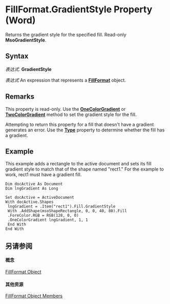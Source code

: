 
# FillFormat.GradientStyle Property (Word)

Returns the gradient style for the specified fill. Read-only  **MsoGradientStyle**.


## Syntax

 _表达式_. **GradientStyle**

 _表达式_ An expression that represents a **[FillFormat](39205d07-9e37-1be1-ec4a-93ba8bac2f26.md)** object.


## Remarks

This property is read-only. Use the  **[OneColorGradient](993ae539-0051-cbf1-390b-4852aa97f5fb.md)** or **[TwoColorGradient](38a8a57c-0f5f-e54a-999e-87e0977196b8.md)** method to set the gradient style for the fill.

Attempting to return this property for a fill that doesn't have a gradient generates an error. Use the  **[Type](ad7f354c-9429-a851-8a37-02bbddf26306.md)** property to determine whether the fill has a gradient.


## Example

This example adds a rectangle to the active document and sets its fill gradient style to match that of the shape named "rect1." For the example to work, rect1 must have a gradient fill.


```
Dim docActive As Document 
Dim lngGradient As Long 
 
Set docActive = ActiveDocument 
With docActive.Shapes 
 lngGradient = .Item("rect1").Fill.GradientStyle 
 With .AddShape(msoShapeRectangle, 0, 0, 40, 80).Fill 
 .ForeColor.RGB = RGB(128, 0, 0) 
 .OneColorGradient lngGradient, 1, 1 
 End With 
End With
```


## 另请参阅


#### 概念


[FillFormat Object](39205d07-9e37-1be1-ec4a-93ba8bac2f26.md)
#### 其他资源


[FillFormat Object Members](http://msdn.microsoft.com/library/09251952-b63e-4886-d2fa-938e27dba15a%28Office.15%29.aspx)